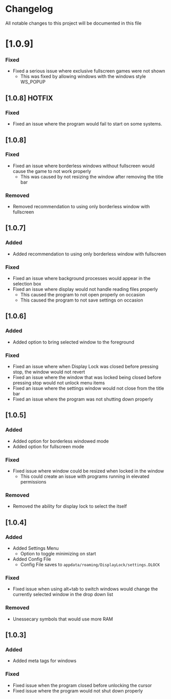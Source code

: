 # Changelog
All notable changes to this project will be documented in this file

# [1.0.9]
### Fixed
- Fixed a serious issue where exclusive fullscreen games were not shown
    - This was fixed by allowing windows with the windows style WS_POPUP

## [1.0.8] HOTFIX 
### Fixed 
- Fixed an issue where the program would fail to start on some systems.

## [1.0.8]
### Fixed
- Fixed an issue where borderless windows without fullscreen would cause the game to not work properly
    - This was caused by not resizing the window after removing the title bar

### Removed
- Removed recommendation to using only borderless window with fullscreen


## [1.0.7]
### Added
- Added recommendation to using only borderless window with fullscreen

### Fixed
- Fixed an issue where background processes would appear in the selection box
- Fixed an issue where display would not handle reading files properly
    - This caused the program to not open properly on occasion
    - This caused the program to not save settings on occasion

## [1.0.6]
### Added
- Added option to bring selected window to the foreground

### Fixed
- Fixed an issue where when Display Lock was closed before pressing stop, the window would not revert
- Fixed an issue where the window that was locked being closed before pressing stop would not unlock menu items
- Fixed an issue where the settings window would not close from the title bar
- Fixed an issue where the program was not shutting down properly

## [1.0.5]
### Added
- Added option for borderless windowed mode
- Added option for fullscreen mode

### Fixed
- Fixed issue where window could be resized when locked in the window
    - This could create an issue with programs running in elevated permissions

### Removed
- Removed the ability for display lock to select the itself

## [1.0.4]
### Added
- Added Settings Menu
	- Option to toggle minimizing on start
- Added Config File
	- Config File saves to `appdata/roaming/DisplayLock/settings.DLOCK`

### Fixed
- Fixed issue when using alt+tab to switch windows would change the currently selected window in the drop down list

### Removed
- Unessecary symbols that would use more RAM

## [1.0.3]
### Added
- Added meta tags for windows

### Fixed
- Fixed issue when the program closed before unlocking the cursor
- Fixed issue where the program would not shut down properly
